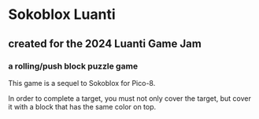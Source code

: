 # Sokoblox Luanti
## created for the 2024 Luanti Game Jam
### a rolling/push block puzzle game

This game is a sequel to Sokoblox for Pico-8.  

In order to complete a target, you must not only cover the target, but cover it with a block that has the same color on top.

